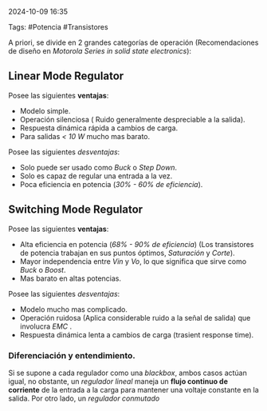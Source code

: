 2024-10-09 16:35

Tags: #Potencia #Transistores 

 A priori, se divide en 2 grandes categorías de operación (Recomendaciones de diseño en _Motorola Series in solid state electronics_):
## Linear Mode Regulator
Posee las siguientes **ventajas**:
* Modelo simple.
* Operación silenciosa ( Ruido generalmente despreciable a la salida).
* Respuesta dinámica rápida a cambios de carga. 
* Para salidas _< 10 W_ mucho mas barato.

Posee las siguientes _desventajas_:
* Solo puede ser usado como _Buck_ o _Step Down_.
* Solo es capaz de regular una entrada a la vez.
* Poca eficiencia en potencia (_30% - 60% de eficiencia_).
## Switching Mode Regulator
Posee las siguientes **ventajas**:
* Alta eficiencia en potencia (_68% - 90% de eficiencia_) (Los transistores de potencia trabajan en sus puntos óptimos, _Saturación_ y _Corte_).
* Mayor independencia entre _Vin_ y _Vo_, lo que significa que sirve como _Buck_ o _Boost_.
* Mas barato en altas potencias.

Posee las siguientes _desventajas_:
* Modelo mucho mas complicado.
* Operación ruidosa (Aplica considerable ruido a la señal de salida) que involucra _EMC_ .
* Respuesta dinámica lenta a cambios de carga (trasient response time).

### Diferenciación y entendimiento.

Si se supone a cada regulador como una _blackbox_, ambos casos actúan igual, no obstante, un _regulador lineal_ maneja un **flujo continuo de corriente** de la entrada a la carga para mantener una voltaje constante en la salida. Por otro lado, un _regulador conmutado_ 





